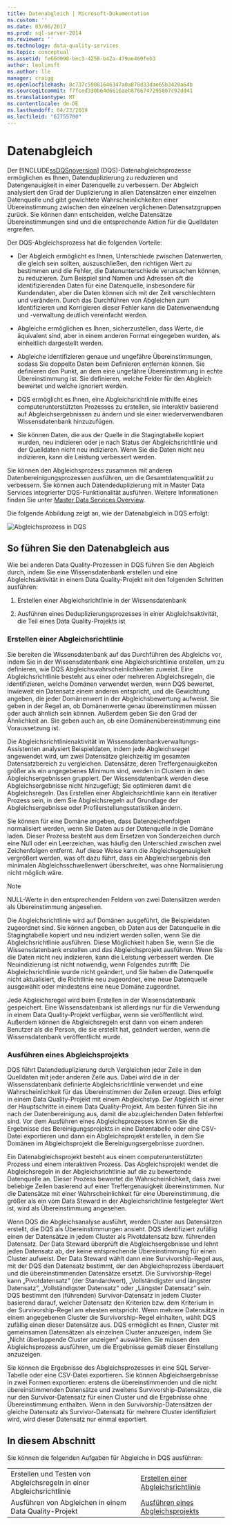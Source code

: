 ```yaml
---
title: Datenabgleich | Microsoft-Dokumentation
ms.custom: ''
ms.date: 03/06/2017
ms.prod: sql-server-2014
ms.reviewer: ''
ms.technology: data-quality-services
ms.topic: conceptual
ms.assetid: fe66d098-bec3-4258-b42a-479ae460feb3
author: leolimsft
ms.author: lle
manager: craigg
ms.openlocfilehash: 8c737c59081646347a0a878d33dae65b3420a64b
ms.sourcegitcommit: f7fced330b64d6616aeb8766747295807c92dd41
ms.translationtype: MT
ms.contentlocale: de-DE
ms.lasthandoff: 04/23/2019
ms.locfileid: "62755700"
---
```

# <a name="data-matching"></a>Datenabgleich
  Der [!INCLUDE[ssDQSnoversion](../includes/ssdqsnoversion-md.md)] (DQS)-Datenabgleichsprozesse ermöglichen es Ihnen, Datenduplizierung zu reduzieren und Datengenauigkeit in einer Datenquelle zu verbessern. Der Abgleich analysiert den Grad der Duplizierung in allen Datensätzen einer einzelnen Datenquelle und gibt gewichtete Wahrscheinlichkeiten einer Übereinstimmung zwischen den einzelnen verglichenen Datensatzgruppen zurück. Sie können dann entscheiden, welche Datensätze Übereinstimmungen sind und die entsprechende Aktion für die Quelldaten ergreifen.  
  
 Der DQS-Abgleichsprozess hat die folgenden Vorteile:  
  
-   Der Abgleich ermöglicht es Ihnen, Unterschiede zwischen Datenwerten, die gleich sein sollten, auszuschließen, den richtigen Wert zu bestimmen und die Fehler, die Datenunterschiede verursachen können, zu reduzieren. Zum Beispiel sind Namen und Adressen oft die identifizierenden Daten für eine Datenquelle, insbesondere für Kundendaten, aber die Daten können sich mit der Zeit verschlechtern und verändern. Durch das Durchführen von Abgleichen zum Identifizieren und Korrigieren dieser Fehler kann die Datenverwendung und -verwaltung deutlich vereinfacht werden.  
  
-   Abgleiche ermöglichen es Ihnen, sicherzustellen, dass Werte, die äquivalent sind, aber in einem anderen Format eingegeben wurden, als einheitlich dargestellt werden.  
  
-   Abgleiche identifizieren genaue und ungefähre Übereinstimmungen, sodass Sie doppelte Daten beim Definieren entfernen können. Sie definieren den Punkt, an dem eine ungefähre Übereinstimmung in echte Übereinstimmung ist. Sie definieren, welche Felder für den Abgleich bewertet und welche ignoriert werden.  
  
-   DQS ermöglicht es Ihnen, eine Abgleichsrichtlinie mithilfe eines computerunterstützten Prozesses zu erstellen, sie interaktiv basierend auf Abgleichsergebnissen zu ändern und sie einer wiederverwendbaren Wissensdatenbank hinzuzufügen.  
  
-   Sie können Daten, die aus der Quelle in die Stagingtabelle kopiert wurden, neu indizieren oder je nach Status der Abgleichsrichtlinie und der Quelldaten nicht neu indizieren. Wenn Sie die Daten nicht neu indizieren, kann die Leistung verbessert werden.  
  
 Sie können den Abgleichsprozess zusammen mit anderen Datenbereinigungsprozessen ausführen, um die Gesamtdatenqualität zu verbessern. Sie können auch Datendeduplizierung mit in Master Data Services integrierter DQS-Funktionalität ausführen. Weitere Informationen finden Sie unter [Master Data Services Overview](../master-data-services/master-data-services-overview-mds.md).  
  
 Die folgende Abbildung zeigt an, wie der Datenabgleich in DQS erfolgt:  
  
 ![Abgleichsprozess in DQS](../../2014/data-quality-services/media/dqs-matchingprocess.gif "Matching Process in DQS")  
  
##  <a name="How"></a> So führen Sie den Datenabgleich aus  
 Wie bei anderen Data Quality-Prozessen in DQS führen Sie den Abgleich durch, indem Sie eine Wissensdatenbank erstellen und eine Abgleichsaktivität in einem Data Quality-Projekt mit den folgenden Schritten ausführen:  
  
1.  Erstellen einer Abgleichsrichtlinie in der Wissensdatenbank  
  
2.  Ausführen eines Deduplizierungsprozesses in einer Abgleichsaktivität, die Teil eines Data Quality-Projekts ist  
  
###  <a name="Policy"></a> Erstellen einer Abgleichsrichtlinie  
 Sie bereiten die Wissensdatenbank auf das Durchführen des Abgleichs vor, indem Sie in der Wissensdatenbank eine Abgleichsrichtlinie erstellen, um zu definieren, wie DQS Abgleichswahrscheinlichkeiten zuweist. Eine Abgleichsrichtlinie besteht aus einer oder mehreren Abgleichsregeln, die identifizieren, welche Domänen verwendet werden, wenn DQS bewertet, inwieweit ein Datensatz einem anderen entspricht, und die Gewichtung angeben, die jeder Domänenwert in der Abgleichsbewertung aufweist. Sie geben in der Regel an, ob Domänenwerte genau übereinstimmen müssen oder auch ähnlich sein können. Außerdem geben Sie den Grad der Ähnlichkeit an. Sie geben auch an, ob eine Domänenübereinstimmung eine Voraussetzung ist.  
  
 Die Abgleichsrichtlinienaktivität im Wissensdatenbankverwaltungs-Assistenten analysiert Beispieldaten, indem jede Abgleichsregel angewendet wird, um zwei Datensätze gleichzeitig im gesamten Datensatzbereich zu vergleichen. Datensätze, deren Treffergenauigkeiten größer als ein angegebenes Minimum sind, werden in Clustern in den Abgleichsergebnissen gruppiert. Der Wissensdatenbank werden diese Abgleichsergebnisse nicht hinzugefügt; Sie optimieren damit die Abgleichsregeln. Das Erstellen einer Abgleichsrichtlinie kann ein iterativer Prozess sein, in dem Sie Abgleichsregeln auf Grundlage der Abgleichsergebnisse oder Profilerstellungsstatistiken ändern.  
  
 Sie können für eine Domäne angeben, dass Datenzeichenfolgen normalisiert werden, wenn Sie Daten aus der Datenquelle in die Domäne laden. Dieser Prozess besteht aus dem Ersetzen von Sonderzeichen durch eine Null oder ein Leerzeichen, was häufig den Unterschied zwischen zwei Zeichenfolgen entfernt. Auf diese Weise kann die Abgleichsgenauigkeit vergrößert werden, was oft dazu führt, dass ein Abgleichsergebnis den minimalen Abgleichsschwellenwert überschreitet, was ohne Normalisierung nicht möglich wäre.  
  
> [!NOTE]  
>  NULL-Werte in den entsprechenden Feldern von zwei Datensätzen werden als Übereinstimmung angesehen.  
  
 Die Abgleichsrichtlinie wird auf Domänen ausgeführt, die Beispieldaten zugeordnet sind. Sie können angeben, ob Daten aus der Datenquelle in die Stagingtabelle kopiert und neu indiziert werden sollen, wenn Sie die Abgleichsrichtlinie ausführen. Diese Möglichkeit haben Sie, wenn Sie die Wissensdatenbank erstellen und das Abgleichsprojekt ausführen. Wenn Sie die Daten nicht neu indizieren, kann die Leistung verbessert werden. Die Neuindizierung ist nicht notwendig, wenn Folgendes zutrifft: Die Abgleichsrichtlinie wurde nicht geändert, und Sie haben die Datenquelle nicht aktualisiert, die Richtlinie neu zugeordnet, eine neue Datenquelle ausgewählt oder mindestens eine neue Domäne zugeordnet.  
  
 Jede Abgleichsregel wird beim Erstellen in der Wissensdatenbank gespeichert. Eine Wissensdatenbank ist allerdings nur für die Verwendung in einem Data Quality-Projekt verfügbar, wenn sie veröffentlicht wird. Außerdem können die Abgleichsregeln erst dann von einem anderen Benutzer als die Person, die sie erstellt hat, geändert werden, wenn die Wissensdatenbank veröffentlicht wurde.  
  
###  <a name="Project"></a> Ausführen eines Abgleichsprojekts  
 DQS führt Datendeduplizierung durch Vergleichen jeder Zeile in den Quelldaten mit jeder anderen Zeile aus. Dabei wird die in der Wissensdatenbank definierte Abgleichsrichtlinie verwendet und eine Wahrscheinlichkeit für das Übereinstimmen der Zeilen erzeugt. Dies erfolgt in einem Data Quality-Projekt mit einem Abgleichstyp. Der Abgleich ist einer der Hauptschritte in einem Data Quality-Projekt. Am besten führen Sie ihn nach der Datenbereinigung aus, damit die abzugleichenden Daten fehlerfrei sind. Vor dem Ausführen eines Abgleichsprozesses können Sie die Ergebnisse des Bereinigungsprojekts in eine Datentabelle oder eine CSV-Datei exportieren und dann ein Abgleichsprojekt erstellen, in dem Sie Domänen im Abgleichsprojekt die Bereinigungsergebnisse zuordnen.  
  
 Ein Datenabgleichsprojekt besteht aus einem computerunterstützten Prozess und einem interaktiven Prozess. Das Abgleichsprojekt wendet die Abgleichsregeln in der Abgleichsrichtlinie auf die zu bewertende Datenquelle an. Dieser Prozess bewertet die Wahrscheinlichkeit, dass zwei beliebige Zeilen basierend auf einer Treffergenauigkeit übereinstimmen. Nur die Datensätze mit einer Wahrscheinlichkeit für eine Übereinstimmung, die größer als ein vom Data Steward in der Abgleichsrichtlinie festgelegter Wert ist, wird als Übereinstimmung angesehen.  
  
 Wenn DQS die Abgleichsanalyse ausführt, werden Cluster aus Datensätzen erstellt, die DQS als Übereinstimmungen ansieht. DQS identifiziert zufällig einen der Datensätze in jedem Cluster als Pivotdatensatz bzw. führenden Datensatz. Der Data Steward überprüft die Abgleichsergebnisse und lehnt jeden Datensatz ab, der keine entsprechende Übereinstimmung für einen Cluster aufweist. Der Data Steward wählt dann eine Survivorship-Regel aus, mit der DQS den Datensatz bestimmt, der den Abgleichsprozess überdauert und die übereinstimmenden Datensätze ersetzt. Die Survivorship-Regel kann „Pivotdatensatz“ (der Standardwert), „Vollständigster und längster Datensatz“, „Vollständigster Datensatz“ oder „Längster Datensatz“ sein. DQS bestimmt den (führenden) Survivor-Datensatz in jedem Cluster basierend darauf, welcher Datensatz den Kriterien bzw. dem Kriterium in der Survivorship-Regel am ehesten entspricht. Wenn mehrere Datensätze in einem angegebenen Cluster die Survivorship-Regel einhalten, wählt DQS zufällig einen dieser Datensätze aus. DQS ermöglicht es Ihnen, Cluster mit gemeinsamen Datensätzen als einzelnen Cluster anzuzeigen, indem Sie „Nicht überlappende Cluster anzeigen“ auswählen. Sie müssen den Abgleichsprozess ausführen, um die Ergebnisse gemäß dieser Einstellung anzuzeigen.  
  
 Sie können die Ergebnisse des Abgleichsprozesses in eine SQL Server-Tabelle oder eine CSV-Datei exportieren. Sie können Abgleichsergebnisse in zwei Formen exportieren: erstens die übereinstimmenden und die nicht übereinstimmenden Datensätze und zweitens Survivorship-Datensätze, die nur den Survivor-Datensatz für einen Cluster und die Ergebnisse ohne Übereinstimmung enthalten. Wenn in den Survivorship-Datensätzen der gleiche Datensatz als Survivor-Datensatz für mehrere Cluster identifiziert wird, wird dieser Datensatz nur einmal exportiert.  
  
## <a name="in-this-section"></a>In diesem Abschnitt  
 Sie können die folgenden Aufgaben für Abgleiche in DQS ausführen:  
  
|||  
|-|-|  
|Erstellen und Testen von Abgleichsregeln in einer Abgleichsrichtlinie|[Erstellen einer Abgleichsrichtlinie](../../2014/data-quality-services/create-a-matching-policy.md)|  
|Ausführen von Abgleichen in einem Data Quality-Projekt|[Ausführen eines Abgleichsprojekts](../../2014/data-quality-services/run-a-matching-project.md)|  
  
  
